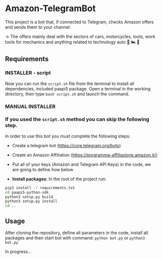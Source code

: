 # Amazon-TelegramBot
This project is a bot that, if connected to Telegram, checks Amazon offers and sends them to your channel.

-> The offers mainly deal with the sectors of cars, motorcycles, tools, work tools for mechanics and anything related to technology auto 🚗 🏍️ 🔋

## Requirements

### INSTALLER - script

Now you can run the ```script.sh``` file from the terminal to install all dependencies, included paapi5 package. Open a terminal in the working directory, then type ```bash script.sh``` and launch the command. 



### MANUAL INSTALLER

### **If you used the ```script.sh``` method you can skip the following step.**

In order to use this bot you must complete the following steps:

- Create a telegram bot (https://core.telegram.org/bots)
  
- Create an Amazon Affiliation (https://programma-affiliazione.amazon.it/)
  
- Put all of your keys (Amazon and Telegram API Keys) in the code, we are going to define how below

- **Install packages**:
In the root of the project run:
```bash
pip3 install -r requirements.txt
cd paapi5-python-sdk
python3 setup.py build
python3 setup.py install
cd ..
```

## Usage

After cloning the repository, define all parameters in the code, install all packages and then start bot with command:
```python bot.py``` or ```python3 bot.py```

In progress...
